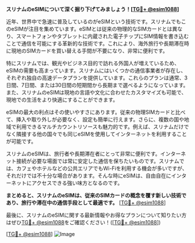 **スリナムのeSIMについて深く掘り下げてみましょう！[[TG💪+ @esim1088](https://t.me/s/esim1088)]**

近年、世界中で急速に普及しているのがeSIMという技術です。スリナムでもこのeSIMが注目を集めています。eSIMとは従来の物理的なSIMカードとは異なり、スマートフォンやタブレットに内蔵された電子チップにSIM情報を書き込むことで通信を可能にする革新的な技術です。これにより、海外旅行や長期滞在時に現地のSIMカードを買い替える手間が不要になり、非常に便利です。

特にスリナムでは、観光やビジネス目的で訪れる外国人が増えているため、eSIMの需要も高まっています。スリナムにはいくつかの通信事業者が存在し、それぞれ独自の高速データプランを提供しています。これらのプランは通常、3日間、7日間、または30日間の短期間から長期まで選べるようになっています。また、スリナムのeSIMは現地の言語や文化に合わせたカスタマイズも可能で、現地での生活をより快適にすることができます。

eSIMの最大の利点はその使いやすさにあります。従来の物理SIMカードと比べて、挿入や取り外しが必要なく、設定も簡単に行えます。さらに、複数の国や地域で利用できるマルチカウントリソースも魅力的です。例えば、スリナムだけでなく隣接する他の国々でも同じeSIMを使用してインターネットを利用することが可能です。

スリナムのeSIMは、旅行者や長期滞在者にとって非常に便利です。インターネット接続が必要な場面では常に安定した通信を保ちたいものです。スリナムでは、カフェやホテルなどの公共エリアでもWi-Fiを利用する機会が多いですが、それだけでは不十分な場合があります。そんな時にeSIMは、自由自在にインターネットにアクセスできる強い味方となるのです。

**まとめると、スリナムのeSIMは、従来のSIMカードの概念を覆す新しい技術であり、旅行や滞在中の通信手段として最適です。** [[TG💪+ @esim1088](https://t.me/s/esim1088)]

最後に、スリナムのeSIMに関する最新情報やお得なプランについて知りたい方はぜひ[TG💪+ @esim1088](https://t.me/s/esim1088)をご確認ください！([[TG💪+ @esim1088](https://t.me/s/esim1088)]) 

[[TG💪+ @esim1088](https://t.me/s/esim1088)] ![Image](https://i.postimg.cc/Y0z9fWf4/image.png)